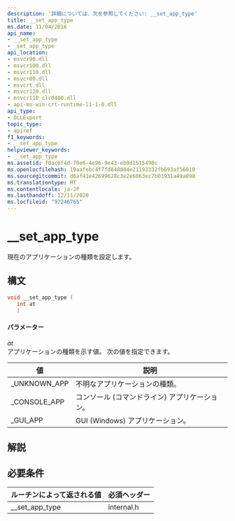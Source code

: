 ```yaml
---
description: '詳細については、次を参照してください: __set_app_type'
title: __set_app_type
ms.date: 11/04/2016
api_name:
- __set_app_type
- _set_app_type
api_location:
- msvcr90.dll
- msvcr100.dll
- msvcr110.dll
- msvcr80.dll
- msvcrt.dll
- msvcr120.dll
- msvcr110_clr0400.dll
- api-ms-win-crt-runtime-l1-1-0.dll
api_type:
- DLLExport
topic_type:
- apiref
f1_keywords:
- __set_app_type
helpviewer_keywords:
- __set_app_type
ms.assetid: f0ac0f4d-70e6-4e96-9e43-eb9d1515490c
ms.openlocfilehash: 19aafebc4f7fd848804e21193332fb693af56010
ms.sourcegitcommit: d6af41e42699628c3e2e6063ec7b03931a49a098
ms.translationtype: MT
ms.contentlocale: ja-JP
ms.lasthandoff: 12/11/2020
ms.locfileid: "97246765"
---
```

# <a name="__set_app_type"></a>__set_app_type

現在のアプリケーションの種類を設定します。

## <a name="syntax"></a>構文

```cpp
void __set_app_type (
   int at
   )
```

#### <a name="parameters"></a>パラメーター

*at*<br/>
アプリケーションの種類を示す値。 次の値を指定できます。

|値|説明|
|-----------|-----------------|
|_UNKNOWN_APP|不明なアプリケーションの種類。|
|_CONSOLE_APP|コンソール (コマンドライン) アプリケーション。|
|_GUI_APP|GUI (Windows) アプリケーション。|

## <a name="remarks"></a>解説

## <a name="requirements"></a>必要条件

|ルーチンによって返される値|必須ヘッダー|
|-------------|---------------------|
|__set_app_type|internal.h|
